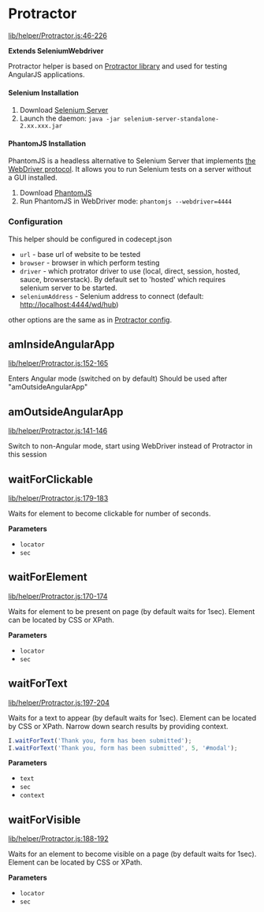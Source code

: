 # Protractor

[lib/helper/Protractor.js:46-226](https://github.com/Codeception/CodeceptJS/blob/38bc177211f550c2617041c773a70ac2d1c711f0/lib/helper/Protractor.js#L46-L226 "Source code on GitHub")

**Extends SeleniumWebdriver**

Protractor helper is based on [Protractor library](http://www.protractortest.org) and used for testing AngularJS applications.

#### Selenium Installation

1.  Download [Selenium Server](http://docs.seleniumhq.org/download/)
2.  Launch the daemon: `java -jar selenium-server-standalone-2.xx.xxx.jar`

#### PhantomJS Installation

PhantomJS is a headless alternative to Selenium Server that implements [the WebDriver protocol](https://code.google.com/p/selenium/wiki/JsonWireProtocol).
It allows you to run Selenium tests on a server without a GUI installed.

1.  Download [PhantomJS](http://phantomjs.org/download.html)
2.  Run PhantomJS in WebDriver mode: `phantomjs --webdriver=4444`

### Configuration

This helper should be configured in codecept.json

-   `url` - base url of website to be tested
-   `browser` - browser in which perform testing
-   `driver` - which protrator driver to use (local, direct, session, hosted, sauce, browserstack). By default set to 'hosted' which requires selenium server to be started.
-   `seleniumAddress` - Selenium address to connect (default: <http://localhost:4444/wd/hub>)

other options are the same as in [Protractor config](https://github.com/angular/protractor/blob/master/docs/referenceConf.js).

## amInsideAngularApp

[lib/helper/Protractor.js:152-165](https://github.com/Codeception/CodeceptJS/blob/38bc177211f550c2617041c773a70ac2d1c711f0/lib/helper/Protractor.js#L152-L165 "Source code on GitHub")

Enters Angular mode (switched on by default)
Should be used after "amOutsideAngularApp"

## amOutsideAngularApp

[lib/helper/Protractor.js:141-146](https://github.com/Codeception/CodeceptJS/blob/38bc177211f550c2617041c773a70ac2d1c711f0/lib/helper/Protractor.js#L141-L146 "Source code on GitHub")

Switch to non-Angular mode,
start using WebDriver instead of Protractor in this session

## waitForClickable

[lib/helper/Protractor.js:179-183](https://github.com/Codeception/CodeceptJS/blob/38bc177211f550c2617041c773a70ac2d1c711f0/lib/helper/Protractor.js#L179-L183 "Source code on GitHub")

Waits for element to become clickable for number of seconds.

**Parameters**

-   `locator`  
-   `sec`  

## waitForElement

[lib/helper/Protractor.js:170-174](https://github.com/Codeception/CodeceptJS/blob/38bc177211f550c2617041c773a70ac2d1c711f0/lib/helper/Protractor.js#L170-L174 "Source code on GitHub")

 Waits for element to be present on page (by default waits for 1sec).
 Element can be located by CSS or XPath.
 
**Parameters**

-   `locator`  
-   `sec`  

## waitForText

[lib/helper/Protractor.js:197-204](https://github.com/Codeception/CodeceptJS/blob/38bc177211f550c2617041c773a70ac2d1c711f0/lib/helper/Protractor.js#L197-L204 "Source code on GitHub")

Waits for a text to appear (by default waits for 1sec).
Element can be located by CSS or XPath.
Narrow down search results by providing context.

```js
I.waitForText('Thank you, form has been submitted');
I.waitForText('Thank you, form has been submitted', 5, '#modal');
```

**Parameters**

-   `text`  
-   `sec`  
-   `context`  

## waitForVisible

[lib/helper/Protractor.js:188-192](https://github.com/Codeception/CodeceptJS/blob/38bc177211f550c2617041c773a70ac2d1c711f0/lib/helper/Protractor.js#L188-L192 "Source code on GitHub")

Waits for an element to become visible on a page (by default waits for 1sec).
Element can be located by CSS or XPath.

**Parameters**

-   `locator`  
-   `sec`  
